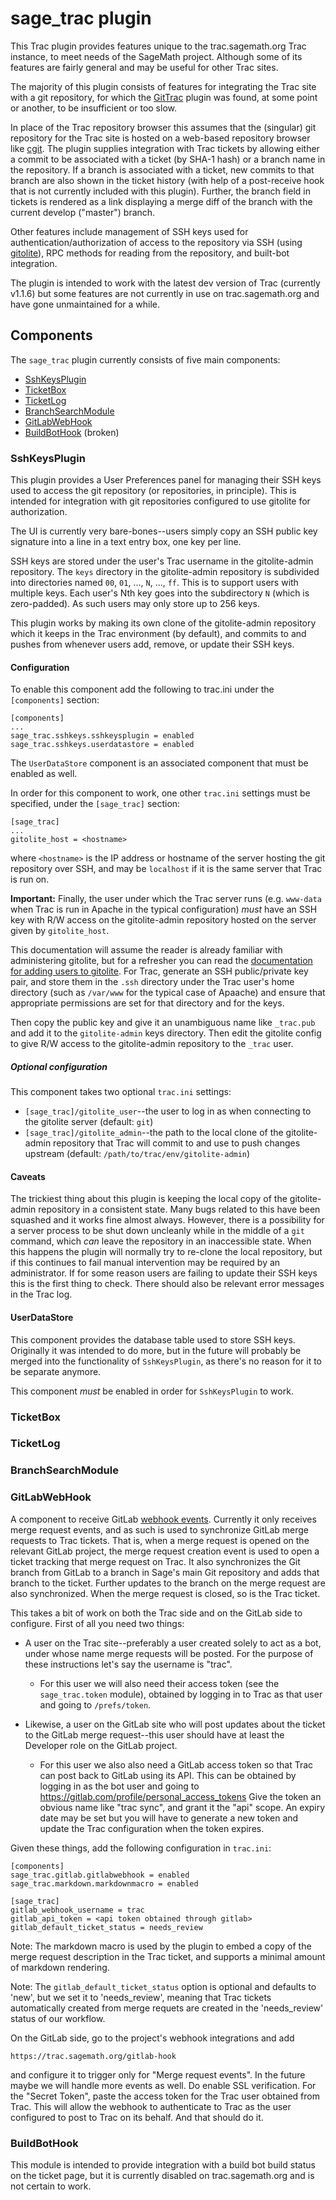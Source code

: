 # sage_trac plugin

This Trac plugin provides features unique to the trac.sagemath.org Trac
instance, to meet needs of the SageMath project. Although some of its
features are fairly general and may be useful for other Trac sites.

The majority of this plugin consists of features for integrating the Trac site
with a git repository, for which the
[GitTrac](https://trac.edgewall.org/wiki/TracGit) plugin was found, at some
point or another, to be insufficient or too slow.

In place of the Trac repository browser this assumes that the (singular) git
repository for the Trac site is hosted on a web-based repository browser
like [cgit](https://git.zx2c4.com/cgit/about/).  The plugin supplies
integration with Trac tickets by allowing either a commit to be associated
with a ticket (by SHA-1 hash) or a branch name in the repository.  If
a branch is associated with a ticket, new commits to that branch are also
shown in the ticket history (with help of a post-receive hook that is not
currently included with this plugin).  Further, the branch field in tickets
is rendered as a link displaying a merge diff of the branch with the current
develop ("master") branch.

Other features include management of SSH keys used for
authentication/authorization of access to the repository via SSH (using
[gitolite](http://gitolite.com/gitolite/index.html)), RPC methods for reading
from the repository, and built-bot integration.

The plugin is intended to work with the latest dev version of Trac
(currently v1.1.6) but some features are not currently in use on
trac.sagemath.org and have gone unmaintained for a while.


## Components

The `sage_trac` plugin currently consists of five main components:

* [SshKeysPlugin](#SshKeysPlugin)
* [TicketBox](#TicketBox)
* [TicketLog](#TicketLog)
* [BranchSearchModule](#BranchSearchModule)
* [GitLabWebHook](#GitLabWebHook)
* [BuildBotHook](#BuildBotHook) (broken)

### SshKeysPlugin

This plugin provides a User Preferences panel for managing their SSH keys
used to access the git repository (or repositories, in principle).  This
is intended for integration with git repositories configured to use
gitolite for authorization.

The UI is currently very bare-bones--users simply copy an SSH public
key signature into a line in a text entry box, one key per line.

SSH keys are stored under the user's Trac username in the gitolite-admin
repository.  The `keys` directory in the gitolite-admin repository is
subdivided into directories named `00`, `01`, ..., `N`, ..., `ff`.  This
is to support users with multiple keys.  Each user's Nth key goes into the
subdirectory `N` (which is zero-padded).  As such users may only store up
to 256 keys.

This plugin works by making its own clone of the gitolite-admin repository
which it keeps in the Trac environment (by default), and commits to and
pushes from whenever users add, remove, or update their SSH keys.

#### Configuration

To enable this component add the following to trac.ini under the
`[components]` section:

```
[components]
...
sage_trac.sshkeys.sshkeysplugin = enabled
sage_trac.sshkeys.userdatastore = enabled
```

The `UserDataStore` component is an associated component that must be enabled
as well.

In order for this component to work, one other `trac.ini` settings must be
specified, under the `[sage_trac]` section:

```
[sage_trac]
...
gitolite_host = <hostname>
```

where `<hostname>` is the IP address or hostname of the server hosting the
git repository over SSH, and may be `localhost` if it is the same server that
Trac is run on.

**Important:** Finally, the user under which the Trac server runs (e.g.
`www-data` when Trac is run in Apache in the typical configuration) *must* have
an SSH key with R/W access on the gitolite-admin repository hosted on the
server given by `gitolite_host`.

This documentation will assume the reader is already familiar with
administering gitolite, but for a refresher you can read the
[documentation for adding users to gitolite](http://gitolite.com/gitolite/basic-admin.html#users).
For Trac, generate an SSH public/private key pair, and store them
in the `.ssh` directory under the Trac user's home directory (such as
`/var/www` for the typical case of Apaache) and ensure that appropriate
permissions are set for that directory and for the keys.

Then copy the public key and give it an unambiguous name like
`_trac.pub` and add it to the `gitolite-admin` keys directory.  Then
edit the gitolite config to give R/W access to the gitolite-admin
repository to the `_trac` user.

##### Optional configuration

This component takes two optional `trac.ini` settings:

* `[sage_trac]/gitolite_user`--the user to log in as when connecting to
  the gitolite server (default: `git`)
* `[sage_trac]/gitolite_admin`--the path to the local clone of the
  gitolite-admin repository that Trac will commit to and use to push changes
  upstream (default: `/path/to/trac/env/gitolite-admin`)

#### Caveats

The trickiest thing about this plugin is keeping the local copy of the
gitolite-admin repository in a consistent state.  Many bugs related to
this have been squashed and it works fine almost always.  However, there
is a possibility for a server process to be shut down uncleanly while
in the middle of a `git` command, which *can* leave the repository in an
inaccessible state.  When this happens the plugin will normally try to
re-clone the local repository, but if this continues to fail manual
intervention may be required by an administrator.  If for some reason
users are failing to update their SSH keys this is the first thing to check.
There should also be relevant error messages in the Trac log.

#### UserDataStore

This component provides the database table used to store SSH keys.  Originally
it was intended to do more, but in the future will probably be merged into
the functionality of `SshKeysPlugin`, as there's no reason for it to be
separate anymore.

This component *must* be enabled in order for `SshKeysPlugin` to work.


### TicketBox


### TicketLog


### BranchSearchModule


### GitLabWebHook

A component to receive GitLab [webhook
events](https://gitlab.com/help/user/project/integrations/webhooks).
Currently it only receives merge request events, and as such is used to
synchronize GitLab merge requests to Trac tickets.  That is, when a merge
request is opened on the relevant GitLab project, the merge request creation
event is used to open a ticket tracking that merge request on Trac.  It also
synchronizes the Git branch from GitLab to a branch in Sage's main Git
repository and adds that branch to the ticket.  Further updates to the
branch on the merge request are also synchronized.  When the merge request
is closed, so is the Trac ticket.

This takes a bit of work on both the Trac side and on the GitLab side to
configure.  First of all you need two things:

* A user on the Trac site--preferably a user created solely to act as a bot,
  under whose name merge requests will be posted.  For the purpose of these
  instructions let's say the username is "trac".

  * For this user we will also need their access token (see the
    `sage_trac.token` module), obtained by logging in to Trac as that user
    and going to `/prefs/token`.

* Likewise, a user on the GitLab site who will post updates about the ticket
  to the GitLab merge request--this user should have at least the Developer
  role on the GitLab project.

  * For this user we also also need a GitLab access token so that Trac can
    post back to GitLab using its API.  This can be obtained by logging in
    as the bot user and going to
    https://gitlab.com/profile/personal_access_tokens  Give the token an
    obvious name like "trac sync", and grant it the "api" scope.  An
    expiry date may be set but you will have to generate a new token and
    update the Trac configuration when the token expires.

Given these things, add the following configuration in `trac.ini`:

    [components]
    sage_trac.gitlab.gitlabwebhook = enabled
    sage_trac.markdown.markdownmacro = enabled

    [sage_trac]
    gitlab_webhook_username = trac
    gitlab_api_token = <api token obtained through gitlab>
    gitlab_default_ticket_status = needs_review

Note: The markdown macro is used by the plugin to embed a copy of the
merge request description in the Trac ticket, and supports a minimal amount
of markdown rendering.

Note: The `gitlab_default_ticket_status` option is optional and defaults to
'new', but we set it to 'needs_review', meaning that Trac tickets
automatically created from merge requets are created in the 'needs_review'
status of our workflow.

On the GitLab side, go to the project's webhook integrations and add

    https://trac.sagemath.org/gitlab-hook

and configure it to trigger only for "Merge request events".  In the future
maybe we will handle more events as well.  Do enable SSL verification.  For
the "Secret Token", paste the access token for the Trac user obtained from
Trac.  This will allow the webhook to authenticate to Trac as the user
configured to post to Trac on its behalf.  And that should do it.


### BuildBotHook

This module is intended to provide integration with a build bot build status
on the ticket page, but it is currently disabled on trac.sagemath.org and is
not certain to work.
